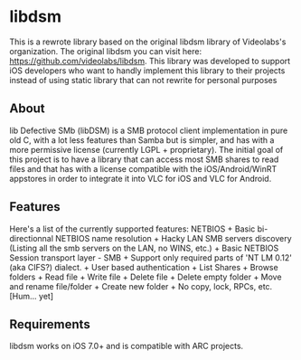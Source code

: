 # libdsm
This is a rewrote library based on the original libdsm library of Videolabs's organization.
The original libdsm you can visit here: https://github.com/videolabs/libdsm.
This library was developed to support iOS developers who want to handly implement this library to their projects instead of using static library that can not rewrite for personal purposes

<h2>About</h2>
  lib Defective SMb (libDSM) is a SMB protocol client implementation in pure old C, with a lot less features than Samba but is simpler, and has with a more permissive license (currently LGPL + proprietary).
  The initial goal of this project is to have a library that can access most SMB shares to read files and that has with a license compatible with the iOS/Android/WinRT appstores in order to integrate it into VLC for iOS and VLC for Android.
  
<h2>Features</h2>
     Here's a list of the currently supported features:
     NETBIOS
      + Basic bi-directionnal NETBIOS name resolution
      + Hacky LAN SMB servers discovery (Listing all the smb servers on the LAN, no WINS, etc.)
      + Basic NETBIOS Session transport layer
  - SMB
      + Support only required parts of 'NT LM 0.12' (aka CIFS?) dialect.
      + User based authentication
      + List Shares
      + Browse folders
      + Read file
      + Write file
      + Delete file
      + Delete empty folder
      + Move and rename file/folder
      + Create new folder
      + No copy, lock, RPCs, etc. [Hum... yet]
     
<h2>Requirements</h2>
  libdsm works on iOS 7.0+ and is compatible with ARC projects.

